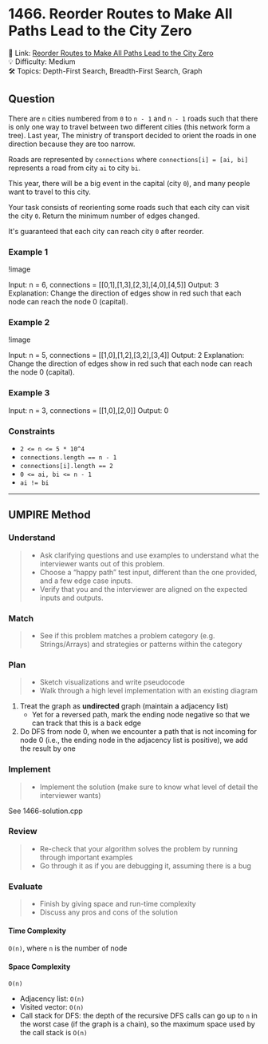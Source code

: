 # 1466. Reorder Routes to Make All Paths Lead to the City Zero

🔗 Link: [Reorder Routes to Make All Paths Lead to the City Zero](https://leetcode.com/problems/reorder-routes-to-make-all-paths-lead-to-the-city-zero/description/)<br>
💡 Difficulty: Medium<br>
🛠️ Topics: Depth-First Search, Breadth-First Search, Graph<br>

## Question

There are `n` cities numbered from `0` to `n - 1` and `n - 1` roads such that there is only one way to travel between two different cities (this network form a tree). Last year, The ministry of transport decided to orient the roads in one direction because they are too narrow.

Roads are represented by `connections` where `connections[i] = [ai, bi]` represents a road from city `ai` to city `bi`.

This year, there will be a big event in the capital (city `0`), and many people want to travel to this city.

Your task consists of reorienting some roads such that each city can visit the city `0`. Return the minimum number of edges changed.

It's guaranteed that each city can reach city `0` after reorder.

### Example 1

!image[](example1.png)

Input: n = 6, connections = [[0,1],[1,3],[2,3],[4,0],[4,5]]
Output: 3
Explanation: Change the direction of edges show in red such that each node can reach the node 0 (capital).

### Example 2

!image[](example2.png)

Input: n = 5, connections = [[1,0],[1,2],[3,2],[3,4]]
Output: 2
Explanation: Change the direction of edges show in red such that each node can reach the node 0 (capital).

### Example 3

Input: n = 3, connections = [[1,0],[2,0]]
Output: 0

### Constraints

* `2 <= n <= 5 * 10^4`
* `connections.length == n - 1`
* `connections[i].length == 2`
* `0 <= ai, bi <= n - 1`
* `ai != bi`

---

## UMPIRE Method

### Understand

> - Ask clarifying questions and use examples to understand what the interviewer wants out of this problem.
> - Choose a “happy path” test input, different than the one provided, and a few edge case inputs. 
> - Verify that you and the interviewer are aligned on the expected inputs and outputs.

### Match
> - See if this problem matches a problem category (e.g. Strings/Arrays) and strategies or patterns within the category

### Plan
> - Sketch visualizations and write pseudocode
> - Walk through a high level implementation with an existing diagram

1. Treat the graph as **undirected** graph (maintain a adjacency list)
    * Yet for a reversed path, mark the ending node negative so that we can track that this is a back edge
2. Do DFS from node 0, when we encounter a path that is not incoming for node 0 (i.e., the ending node in the adjacency list is positive), we add the result by one

### Implement
> - Implement the solution (make sure to know what level of detail the interviewer wants)

See 1466-solution.cpp

### Review
> - Re-check that your algorithm solves the problem by running through important examples
> - Go through it as if you are debugging it, assuming there is a bug

### Evaluate
> - Finish by giving space and run-time complexity
> - Discuss any pros and cons of the solution

#### Time Complexity

`O(n)`, where `n` is the number of node

#### Space Complexity

`O(n)`
* Adjacency list: `O(n)`
* Visited vector: `O(n)`
* Call stack for DFS: the depth of the recursive DFS calls can go up to `n` in the worst case (if the graph is a chain), so the maximum space used by the call stack is `O(n)`